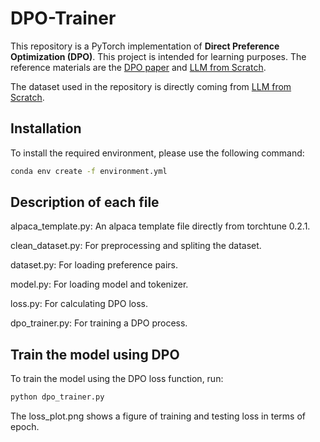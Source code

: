 # DPO-Trainer

 This repository is a PyTorch implementation of **Direct Preference Optimization (DPO)**. This project is intended for learning purposes. The reference materials are the [DPO paper](https://arxiv.org/abs/2305.18290) and [LLM from Scratch](https://github.com/rasbt/LLMs-from-scratch/blob/main/ch07/04_preference-tuning-with-dpo/dpo-from-scratch.ipynb).

 The dataset used in the repository is directly coming from [LLM from Scratch](https://github.com/rasbt/LLMs-from-scratch/blob/main/ch07/04_preference-tuning-with-dpo/instruction-data-with-preference.json).

## Installation

To install the required environment, please use the following command:

```bash
conda env create -f environment.yml
```

## Description of each file

alpaca_template.py: An alpaca template file directly from torchtune 0.2.1.

clean_dataset.py: For preprocessing and spliting the dataset.

dataset.py: For loading preference pairs.

model.py: For loading model and tokenizer.

loss.py: For calculating DPO loss.

dpo_trainer.py: For training a DPO process.


## Train the model using DPO

To train the model using the DPO loss function, run:

```bash
python dpo_trainer.py
```

The loss_plot.png shows a figure of training and testing loss in terms of epoch.